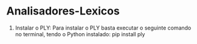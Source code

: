 # Analisadores-Lexicos

1. Instalar o PLY:
    Para instalar o PLY basta executar o seguinte comando no terminal, tendo o Python instalado:
    pip install ply